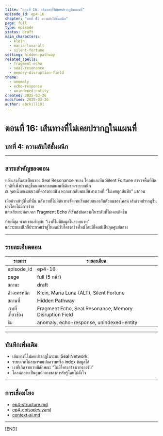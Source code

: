 ```yaml
---
title: "ตอนที่ 16: เส้นทางที่ไม่เคยปรากฏในแผนที่"
episode_id: ep4-16
chapter: "บทที่ 4: ความลับใต้ชั้นผนึก"
page: full
type: episode
status: draft
main_characters:
  - klein
  - maria-luna-alt
  - silent-fortune
setting: hidden-pathway
related_spells:
  - fragment-echo
  - seal-resonance
  - memory-disruption-field
theme:
  - anomaly
  - echo-response
  - unindexed-entity
created: 2025-03-26
modified: 2025-03-26
author: abckill101
---
```


# ตอนที่ 16: เส้นทางที่ไม่เคยปรากฏในแผนที่  
## บทที่ 4: ความลับใต้ชั้นผนึก

---

## สาระสำคัญของตอน

หลังแรงสั่นสะเทือนของ Seal Resonance จบลง ไคลน์และทีม Silent Fortune สำรวจพื้นที่ผิดปกติที่เพิ่งปรากฏขึ้นนอกขอบเขตแผนที่เดิมของระบบผนึก  
ณ จุดหนึ่งของเขตเวทที่ควรตายสนิท พวกเขากลับพบเส้นทางเวทที่ “ไม่เคยถูกบันทึก” มาก่อน

เมื่อก้าวเข้าสู่พื้นที่นั้น พลังเวทที่ไม่มีต้นทางชัดเจนเริ่มตอบสนองกับตัวตนของไคลน์ เส้นเวทปรากฏขึ้นเองโดยไม่มีการร่าย  
และเสียงสะท้อนจาก Fragment Echo ก็เริ่มส่งข้อความในระดับที่ไม่เคยเกิดขึ้น

ท้ายที่สุด พวกเขาเผชิญกับ “เงาที่ไม่มีข้อมูลในระบบเวท”  
และระบบผนึกก็ประกาศเข้าสู่โหมดปรับโครงสร้างใหม่โดยมีไคลน์เป็นจุดศูนย์กลาง

---

## รายละเอียดตอน

| รายการ | รายละเอียด |
|--------|-------------|
| episode_id | ep4-16 |
| page | full (5 หน้า) |
| สถานะ | draft |
| ตัวละครหลัก | Klein, Maria Luna (ALT), Silent Fortune |
| สถานที่ | Hidden Pathway |
| เวทที่เกี่ยวข้อง | Fragment Echo, Seal Resonance, Memory Disruption Field |
| ธีม | anomaly, echo-response, unindexed-entity |

---

## บันทึกเพิ่มเติม

- เส้นทางนี้ไม่เคยปรากฏในระบบ Seal Network  
- ระบบเวทไม่สามารถแปลความหรือ index ข้อมูลได้  
- เงาที่เกิดจากเวทมีลักษณะ “ไม่มีโครงสร้างเวทรองรับ”  
- ไคลน์กลายเป็นศูนย์กลางของการรับรู้โดยไม่ตั้งใจ

---

## การเชื่อมโยง

- [ep4-structure.md](../../dev/ep4/ep4-structure.md)  
- [ep4-episodes.yaml](../../dev/ep4/ep4-episodes.yaml)  
- [context-ai.md](../../context-ai.md)

---

[END]